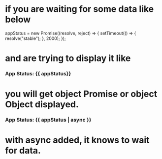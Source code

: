 # if you are waiting for some data like below

appStatus = new Promise((resolve, reject) => {
setTimeout(() => {
resolve("stable");
}, 2000);
});

# and are trying to display it like

  <h3>App Status: {{ appStatus}}</h3>

# you will get object Promise or object Object displayed.

  <h3>App Status: {{ appStatus | async }}</h3>

# with async added, it knows to wait for data.
